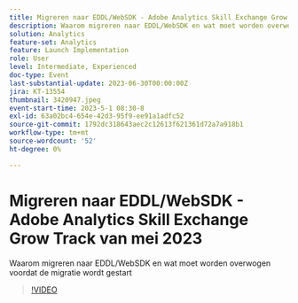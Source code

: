 ```yaml
---
title: Migreren naar EDDL/WebSDK - Adobe Analytics Skill Exchange Grow Track van mei 2023
description: Waarom migreren naar EDDL/WebSDK en wat moet worden overwogen voordat de migratie wordt gestart
solution: Analytics
feature-set: Analytics
feature: Launch Implementation
role: User
level: Intermediate, Experienced
doc-type: Event
last-substantial-update: 2023-06-30T00:00:00Z
jira: KT-13554
thumbnail: 3420947.jpeg
event-start-time: 2023-5-1 08:30-8
exl-id: 63a02bc4-654e-42d3-95f9-ee91a1adfc52
source-git-commit: 1792dc318643aec2c12613f621361d72a7a918b1
workflow-type: tm+mt
source-wordcount: '52'
ht-degree: 0%

---
```


# Migreren naar EDDL/WebSDK - Adobe Analytics Skill Exchange Grow Track van mei 2023

Waarom migreren naar EDDL/WebSDK en wat moet worden overwogen voordat de migratie wordt gestart

>[!VIDEO](https://video.tv.adobe.com/v/3420947/?learn=on)
